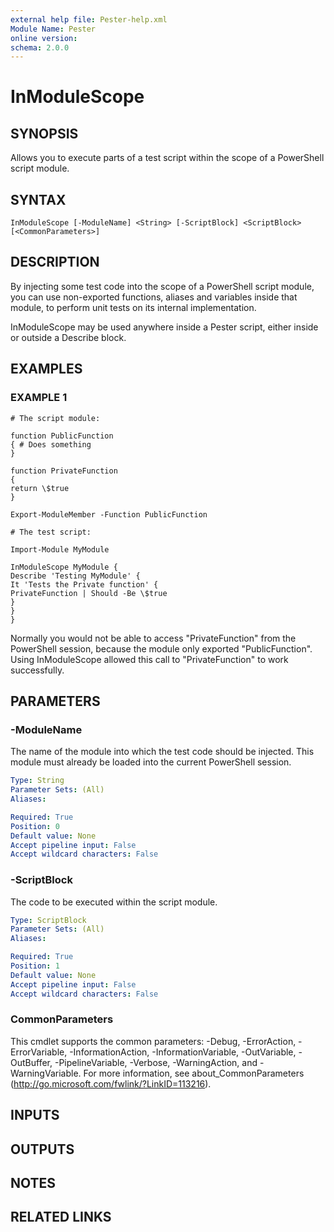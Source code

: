 ```yaml
---
external help file: Pester-help.xml
Module Name: Pester
online version:
schema: 2.0.0
---
```


# InModuleScope

## SYNOPSIS

Allows you to execute parts of a test script within the
scope of a PowerShell script module.

## SYNTAX

```
InModuleScope [-ModuleName] <String> [-ScriptBlock] <ScriptBlock> [<CommonParameters>]
```

## DESCRIPTION

By injecting some test code into the scope of a PowerShell
script module, you can use non-exported functions, aliases
and variables inside that module, to perform unit tests on
its internal implementation.

InModuleScope may be used anywhere inside a Pester script,
either inside or outside a Describe block.

## EXAMPLES

### EXAMPLE 1

```
# The script module:

function PublicFunction
{ # Does something
}

function PrivateFunction
{
return \$true
}

Export-ModuleMember -Function PublicFunction

# The test script:

Import-Module MyModule

InModuleScope MyModule {
Describe 'Testing MyModule' {
It 'Tests the Private function' {
PrivateFunction | Should -Be \$true
}
}
}
```

Normally you would not be able to access "PrivateFunction" from
the PowerShell session, because the module only exported
"PublicFunction".
Using InModuleScope allowed this call to
"PrivateFunction" to work successfully.

## PARAMETERS

### -ModuleName

The name of the module into which the test code should be
injected.
This module must already be loaded into the current
PowerShell session.

```yaml
Type: String
Parameter Sets: (All)
Aliases:

Required: True
Position: 0
Default value: None
Accept pipeline input: False
Accept wildcard characters: False
```

### -ScriptBlock

The code to be executed within the script module.

```yaml
Type: ScriptBlock
Parameter Sets: (All)
Aliases:

Required: True
Position: 1
Default value: None
Accept pipeline input: False
Accept wildcard characters: False
```

### CommonParameters
This cmdlet supports the common parameters: -Debug, -ErrorAction, -ErrorVariable, -InformationAction, -InformationVariable, -OutVariable, -OutBuffer, -PipelineVariable, -Verbose, -WarningAction, and -WarningVariable. For more information, see about_CommonParameters (http://go.microsoft.com/fwlink/?LinkID=113216).

## INPUTS

## OUTPUTS

## NOTES

## RELATED LINKS
